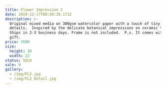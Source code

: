 ```yaml
---
title: Flower Impression 2
date: 2019-12-17T08:50:39.171Z
description: >-
  Original mixed media on 300gsm watercolor paper with a touch of tiny gold
  details.  Inspired by the delicate botanical impressions on ceramic tiles. 
  Ships in 2-3 business days. Frame is not included.  P.s. It comes with a free
  gift. 
price: 3500
size:
  height: 30
  width: 22
status: SOLD
sale: 0
gallery:
  - /img/FL2.jpg
  - /img/FL2 Detail.jpg
---
```



